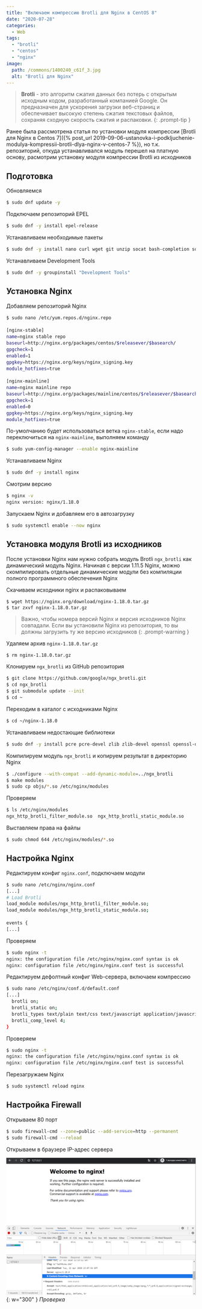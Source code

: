 ```yaml
---
title: "Включаем компрессию Brotli для Nginx в CentOS 8"
date: "2020-07-28"
categories: 
  - Web
tags: 
  - "brotli"
  - "centos"
  - "nginx"
image:
  path: /commons/1400240_c61f_3.jpg
  alt: "Brotli для Nginx"
---
```


> **Brotli** - это алгоритм сжатия данных без потерь с открытым исходным кодом, разработанный компанией Google. Он предназначен для ускорения загрузки веб-страниц и обеспечивает высокую степень сжатия текстовых файлов, сохраняя сходную скорость сжатия и распаковки.
{: .prompt-tip }

Ранее была рассмотрена статья по установки модуля компрессии [Brotli для Nginx в Centos 7]({% post_url 2019-09-06-ustanovka-i-podkljuchenie-modulya-kompressii-brotli-dlya-nginx-v-centos-7 %}), но т.к. репозиторий, откуда устанавливался модуль перешел на платную основу, расмотрим установку модуля компрессии Brotli из исходников

## Подготовка

Обновляемся

```sh
$ sudo dnf update -y
```

Подключаем репозиторий EPEL

```sh
$ sudo dnf -y install epel-release
```

Устанавливаем необходимые пакеты

```sh
$ sudo dnf -y install nano curl wget git unzip socat bash-completion socat yum-utils
```

Устанавливаем Development Tools

```sh
$ sudo dnf -y groupinstall "Development Tools"
```

## Установка Nginx

Добавляем репозиторий Nginx

```sh
$ sudo nano /etc/yum.repos.d/nginx.repo

[nginx-stable]
name=nginx stable repo
baseurl=http://nginx.org/packages/centos/$releasever/$basearch/
gpgcheck=1
enabled=1
gpgkey=https://nginx.org/keys/nginx_signing.key
module_hotfixes=true

[nginx-mainline]
name=nginx mainline repo
baseurl=http://nginx.org/packages/mainline/centos/$releasever/$basearch/
gpgcheck=1
enabled=0
gpgkey=https://nginx.org/keys/nginx_signing.key
module_hotfixes=true
```

По-умолчанию будет использоваться ветка `nginx-stable`, если надо переключиться на `nginx-mainline`, выполняем команду

```sh
$ sudo yum-config-manager --enable nginx-mainline
```

Устанавливаем Nginx

```sh
$ sudo dnf -y install nginx
```

Смотрим версию

```sh
$ nginx -v
nginx version: nginx/1.18.0
```

Запускаем Nginx и добавляем его в автозагрузку

```sh
$ sudo systemctl enable --now nginx
```

## Установка модуля Brotli из исходников

После установки Nginx нам нужно собрать модуль Brotli `ngx_brotli` как динамический модуль Nginx. Начиная с версии 1.11.5 Nginx, можно скомпилировать отдельные динамические модули без компиляции полного программного обеспечения Nginx

Скачиваем исходники nginx и распаковываем

```
$ wget https://nginx.org/download/nginx-1.18.0.tar.gz
$ tar zxvf nginx-1.18.0.tar.gz
```

> Важно, чтобы номера версий Nginx и версия исходников Nginx совпадали. Если вы установили Nginx из репозитория, то вы должны загрузить ту же версию исходников
{: .prompt-warning }

Удаляем архив `nginx-1.18.0.tar.gz`

```sh
$ rm nginx-1.18.0.tar.gz
```

Клонируем `ngx_brotli` из GitHub репозитория

```sh
$ git clone https://github.com/google/ngx_brotli.git
$ cd ngx_brotli
$ git submodule update --init 
$ cd ~
```

Переходим в каталог с исходниками Nginx

```sh
$ cd ~/nginx-1.18.0
```

Устанавливаем недостающие библиотеки

```sh
$ sudo dnf -y install pcre pcre-devel zlib zlib-devel openssl openssl-devel
```

Компилируем модуль `ngx_brotli` и копируем результат в директорию Nginx

```sh
$ ./configure --with-compat --add-dynamic-module=../ngx_brotli
$ make modules
$ sudo cp objs/*.so /etc/nginx/modules
```

Проверяем

```sh
$ ls /etc/nginx/modules
ngx_http_brotli_filter_module.so  ngx_http_brotli_static_module.so
```

Выставляем права на файлы

```sh
$ sudo chmod 644 /etc/nginx/modules/*.so
```

## Настройка Nginx

Редактируем конфиг `nginx.conf`, подключаем модули

```sh
$ sudo nano /etc/nginx/nginx.conf
[...]
# Load Brotli
load_module modules/ngx_http_brotli_filter_module.so;
load_module modules/ngx_http_brotli_static_module.so;

events {
[...]
```

Проверяем

```sh
$ sudo nginx -t
nginx: the configuration file /etc/nginx/nginx.conf syntax is ok
nginx: configuration file /etc/nginx/nginx.conf test is successful
```

Редактируем дефолтный конфиг Web-сервера, включаем компрессию

```sh
$ sudo nano /etc/nginx/conf.d/default.conf
[...]
  brotli on;
  brotli_static on;
  brotli_types text/plain text/css text/javascript application/javascript text/xml application/xml image/svg+xml application/json;
  brotli_comp_level 4;
}
```

Проверяем

```sh
$ sudo nginx -t
nginx: the configuration file /etc/nginx/nginx.conf syntax is ok
nginx: configuration file /etc/nginx/nginx.conf test is successful
```

Перезагружаем Nginx

```sh
$ sudo systemctl reload nginx
```

## Настройка Firewall

Открываем 80 порт

```sh
$ sudo firewall-cmd --zone=public --add-service=http --permanent
$ sudo firewall-cmd --reload
```

Открываем в браузере IP-адрес сервера

![](/assets/img/posts/2020/07/28/nginx_br.png){: w="300" }
_Проверка_
